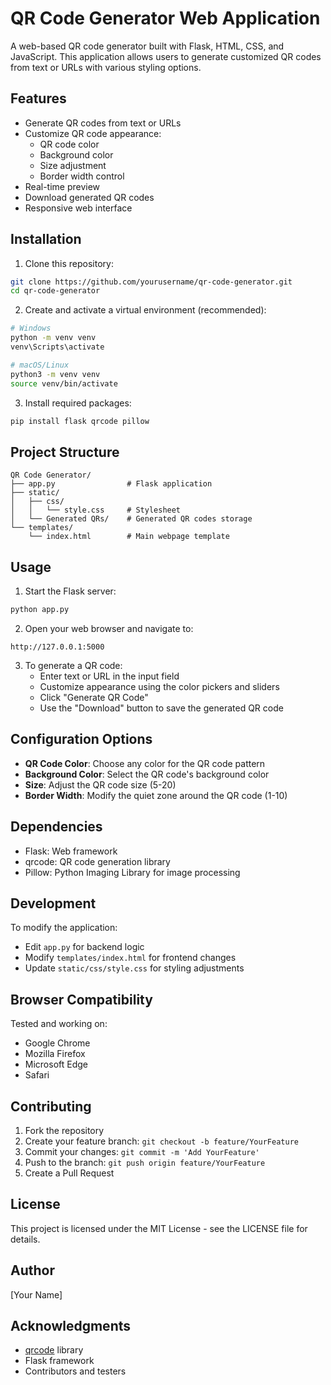 # QR Code Generator Web Application

A web-based QR code generator built with Flask, HTML, CSS, and JavaScript. This application allows users to generate customized QR codes from text or URLs with various styling options.

## Features

- Generate QR codes from text or URLs
- Customize QR code appearance:
  - QR code color
  - Background color
  - Size adjustment
  - Border width control
- Real-time preview
- Download generated QR codes
- Responsive web interface

## Installation

1. Clone this repository:
```bash
git clone https://github.com/yourusername/qr-code-generator.git
cd qr-code-generator
```

2. Create and activate a virtual environment (recommended):
```bash
# Windows
python -m venv venv
venv\Scripts\activate

# macOS/Linux
python3 -m venv venv
source venv/bin/activate
```

3. Install required packages:
```bash
pip install flask qrcode pillow
```

## Project Structure

```
QR Code Generator/
├── app.py                # Flask application
├── static/
│   ├── css/
│   │   └── style.css     # Stylesheet
│   └── Generated QRs/    # Generated QR codes storage
└── templates/
    └── index.html        # Main webpage template
```

## Usage

1. Start the Flask server:
```bash
python app.py
```

2. Open your web browser and navigate to:
```
http://127.0.0.1:5000
```

3. To generate a QR code:
   - Enter text or URL in the input field
   - Customize appearance using the color pickers and sliders
   - Click "Generate QR Code"
   - Use the "Download" button to save the generated QR code

## Configuration Options

- **QR Code Color**: Choose any color for the QR code pattern
- **Background Color**: Select the QR code's background color
- **Size**: Adjust the QR code size (5-20)
- **Border Width**: Modify the quiet zone around the QR code (1-10)

## Dependencies

- Flask: Web framework
- qrcode: QR code generation library
- Pillow: Python Imaging Library for image processing

## Development

To modify the application:
- Edit `app.py` for backend logic
- Modify `templates/index.html` for frontend changes
- Update `static/css/style.css` for styling adjustments

## Browser Compatibility

Tested and working on:
- Google Chrome
- Mozilla Firefox
- Microsoft Edge
- Safari

## Contributing

1. Fork the repository
2. Create your feature branch: `git checkout -b feature/YourFeature`
3. Commit your changes: `git commit -m 'Add YourFeature'`
4. Push to the branch: `git push origin feature/YourFeature`
5. Create a Pull Request

## License

This project is licensed under the MIT License - see the LICENSE file for details.

## Author

[Your Name]

## Acknowledgments

- [qrcode](https://github.com/lincolnloop/python-qrcode) library
- Flask framework
- Contributors and testers
